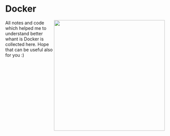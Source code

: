 
# Docker

<div align="center">
    <img align = "right" src="https://www.docker.com/sites/default/files/d8/styles/large/public/2021-08/Moby-run.png?itok=oGhAc1XC" width="350px"</img> 
</div>

All notes and code which helped me to understand better whant is Docker is collected here. Hope that can be useful also for you :) 
